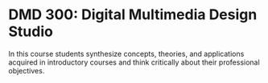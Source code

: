 # DMD 300: Digital Multimedia Design Studio

In this course students synthesize concepts, theories, and applications acquired in introductory courses and think critically about their professional objectives.

